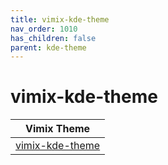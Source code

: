```yaml
---
title: vimix-kde-theme
nav_order: 1010
has_children: false
parent: kde-theme
---
```



# vimix-kde-theme

| Vimix Theme |
| --- |
| [vimix-kde-theme](https://github.com/vinceliuice/vimix-kde) |
